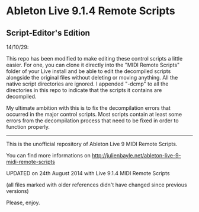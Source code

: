 Ableton Live 9.1.4 Remote Scripts
=============================

## Script-Editor's Edition ##
14/10/29:

This repo has been modified to make editing these control scripts a little easier.  For one, you can clone it directly into the "MIDI Remote Scripts" folder of your Live install and be able to edit the decompiled scripts alongside the original files without deleting or moving anything.  All the native script directories are ignored.  I appended "-dcmp" to all the directories in this repo to indicate that the scripts it contains are decompiled.

My ultimate ambition with this is to fix the decompilation errors that occurred in the major control scripts.  Most scripts contain at least some errors from the decompilation process that need to be fixed in order to function properly.

***********  
This is the unofficial repository of Ableton Live 9 MIDI Remote Scripts.

You can find more informations on http://julienbayle.net/ableton-live-9-midi-remote-scripts

UPDATED on 24th August 2014 with Live 9.1.4 MIDI Remote Scripts

(all files marked with older references didn't have changed since previous versions)

Please, enjoy.
